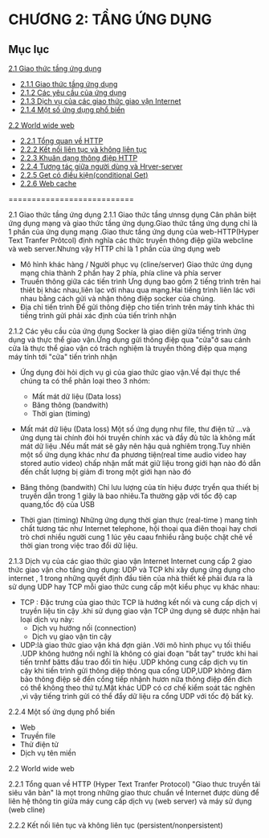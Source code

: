 # CHƯƠNG 2: TẦNG ỨNG DỤNG

## Mục lục
[2.1 Giao thức tầng ứng dụng](#gaiothuctangungdung)
 - [2.1.1 Giao thức tầng ứng dụng]()
 - [2.1.2 Các yêu cầu của ứng dụng]()
 - [2.1.3 Dịch vụ của các giao thức giao vận Internet]()
 - [2.1.4 Một số ứng dụng phổ biến]()

[2.2 World wide web](#worldwideweb)
- [2.2.1 Tổng quan về HTTP]()
- [2.2.2 Kết nối liên tục và không liên tục]()
- [2.2.3 Khuân dạng thông điệp HTTP]()
- [2.2.4 Tương tác giữa người dùng và Hrver-server]()
- [2.2.5 Get có điều kiện(conditional Get)]()
- [2.2.6 Web cache]()

 ===========================

 2.1 Giao thức tầng ứng dụng
    2.1.1 Giao thức tầng ưnnsg dụng
    Cân phân biệt ứng dụng mạng và giao thức tầng ứng dụng.Giao thức tầng ứng dụng chỉ là 1 phần của ứng dụng mạng .Giao thưc tầng ứng dụng của web-HTTP(Hyper Text Tranfer Prôtcol) định nghĩa các thức truyền thông điệp giữa webcline và web server.Nhưng vậy HTTP chỉ là 1 phần của ứng dụng web
- Mô hình khác hàng / Người phục vụ (cline/server)
  Giao thức ứng dụng mạng chia thành 2 phần hay 2 phía, phía cline và phía server
- Truuền thông giữa các tiến trình
    Ưng dụng bao gồm 2 tiếng trình trên hai thiêt bị khác nhau,liên lạc với nhau qua mạng.Hai tiếng trình liên lác với nhau bằng cách gửi và nhận thông điệp socker của chúng.
- Địa chỉ tiến trình 
    Để gửi thông điệp cho tiến trình trên máy tính khác thì tiếng trình gửi phải xác định của tiến trình nhận

2.1.2 Các yêu cầu của ứng dụng 
    Socker là giao diện giữa tiếng trình ứng dụng và thực thể giao vận.Ứng dụng gửi thông điệp qua "cửa"ở sau cánh cửa là thực thể giao vận có trách nghiệm là truyền thông điệp qua mạng máy tính tới "cửa" tiến trình nhận
    
- Ứng dụng đòi hỏi dịch vụ gì của giao thức giao vận.Về đại thực thể chúng ta có thể phân loại theo 3 nhóm:
    - Mất mát dữ liệu (Data loss)
    - Băng thông (bandwith)
    - Thời gian (timing)
- Mất mát dữ liệu (Data loss)
    Một số ứng dụng như file, thư điện tử ...và ứng dụng tài chính đòi hỏi truyền chính xác và đầy đủ tức là không mất mát dữ liệu .Nếu mất mát sẽ gây nên hậu quả nghiêm trọng.Tuy nhiên một số ứng dụng khác như đa phương tiện(real time audio video hay stored autio video) chấp nhận mất mát giữ liệu trong giới hạn nào đó dẫn đến chất lượng bị giảm đi trong một giới hạn nào đó

- Băng thông (bandwith)
  Chỉ lưu lượng của tín hiệu được tryền qua thiết bị truyền dẫn trong 1 giây là bao nhiêu.Ta thường gặp với tốc độ cap quang,tốc độ của USB

- Thời gian (timing)
    Những ứng dụng thời gian thực (real-time ) mang tính chất tương tác như Internet telephone, hội thoại qua điên thoại hay chơi trò chơi nhiều người cung 1 lúc yêu caau fnhiều rằng buộc chặt chẽ về thời gian trong việc trao đổi dữ liệu.  

2.1.3 Dịch vụ của các giao thức giao vận Internet
    Internet cung cấp 2 giao thức giao vận cho tầng ứng dụng: UDP và TCP khi xây dụng ứng dụng cho internet , 1 trong những quyết định đầu tiên của nhà thiết kế phải đưa ra là sử dụng UDP hay TCP mỗi giao thức cung cấp một kiểu phục vụ khác nhau:

  - TCP : Đặc trưng của giao thức TCP là hướng kết nối và cung cấp dịch vị truyền liệu tin cậy .khi sử dụng giao vận TCP ứng dụng sẽ được nhận hai loại dịch vụ này:
      - Dịch vụ hướng nối (connection)
      - Dịch vụ giao vận tin cậy
- UDP:là giao thức giao vận khá đợn giản .Với mô hình phục vụ tối thiểu .UDP không hướng nối nghĩ là không có giai đoạn "bắt tay" trước khi hai tiến trnhf bătts đầu trao đổi tín hiệu .UDP không cung cấp dịch vụ tin cậy khi tiến trình gửi thông diệp thông qua cổng UDP,UDP không đảm bảo thông điệp sẽ đến cổng tiếp nhậnh hươn nữa thông điệp đến đích có thể không theo thứ tự.Mặt khác UDP có cơ chế kiểm soát tác nghẽn ,vì vậy tiếng trình gửi có thể đẩy dữ liệu ra cổng UDP với tốc độ bất kỳ.

2.2.4 Một số ứng dụng phổ biến
 -  Web
 - Truyền file
 - Thử điện tử
 - Dịch vụ tên miền 

2.2 World wide web

2.2.1 Tổng quan về HTTP (Hyper Text Tranfer Protocol)
    "Giao thưc truyền tải siêu văn bản" là mọt trong những giao thưc chuẩn về Internet được dùng để liên hệ thông tin giữa máy cung cấp dịch vụ (web server) và máy sử dụng (web cline)

2.2.2 Kết nối liên tục và không liên tục (persistent/nonpersistent)

